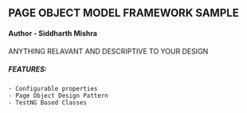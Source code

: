 ## PAGE OBJECT MODEL FRAMEWORK SAMPLE
#### Author - Siddharth Mishra

ANYTHING RELAVANT AND DESCRIPTIVE TO YOUR DESIGN

##### FEATURES:
	- Configurable properties
	- Page Object Design Pattern
	- TestNG Based Classes